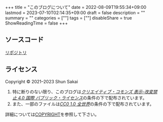 +++
title = "このブログについて"
date = 2022-08-09T19:55:34+09:00
lastmod = 2023-07-10T02:14:35+09:00
draft = false
description = ""
summary = ""
categories = [""]
tags = [""]
disableShare = true
ShowReadingTime = false
+++

## ソースコード

[リポジトリ](https://github.com/sorairolake/blog)

## ライセンス

Copyright &copy; 2021&ndash;2023 Shun Sakai

1. 特に断りのない限り、このブログは[_クリエイティブ・コモンズ 表示-改変禁止 4.0 国際 パブリック・ライセンス_](https://creativecommons.org/licenses/by-nd/4.0/)の条件の下で配布されています。
2. また、一部のファイルは[_CC0 1.0 全世界_](https://creativecommons.org/publicdomain/zero/1.0/)の条件の下で配布されています。

詳細については[COPYRIGHT](https://github.com/sorairolake/blog/blob/develop/COPYRIGHT)を参照して下さい。
